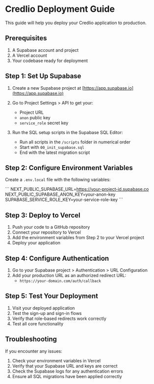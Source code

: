 # Credlio Deployment Guide

This guide will help you deploy your Credlio application to production.

## Prerequisites

1. A Supabase account and project
2. A Vercel account
3. Your codebase ready for deployment

## Step 1: Set Up Supabase

1. Create a new Supabase project at [https://app.supabase.io](https://app.supabase.io)
2. Go to Project Settings > API to get your:
   - Project URL
   - `anon` public key
   - `service_role` secret key

3. Run the SQL setup scripts in the Supabase SQL Editor:
   - Run all scripts in the `/scripts` folder in numerical order
   - Start with `00_init_supabase.sql`
   - End with the latest migration script

## Step 2: Configure Environment Variables

Create a `.env.local` file with the following variables:

\`\`\`
NEXT_PUBLIC_SUPABASE_URL=https://your-project-id.supabase.co
NEXT_PUBLIC_SUPABASE_ANON_KEY=your-anon-key
SUPABASE_SERVICE_ROLE_KEY=your-service-role-key
\`\`\`

## Step 3: Deploy to Vercel

1. Push your code to a GitHub repository
2. Connect your repository to Vercel
3. Add the environment variables from Step 2 to your Vercel project
4. Deploy your application

## Step 4: Configure Authentication

1. Go to your Supabase project > Authentication > URL Configuration
2. Add your production URL as an authorized redirect URL:
   - `https://your-domain.com/auth/callback`

## Step 5: Test Your Deployment

1. Visit your deployed application
2. Test the sign-up and sign-in flows
3. Verify that role-based redirects work correctly
4. Test all core functionality

## Troubleshooting

If you encounter any issues:

1. Check your environment variables in Vercel
2. Verify that your Supabase URL and keys are correct
3. Check the Supabase logs for any authentication errors
4. Ensure all SQL migrations have been applied correctly
